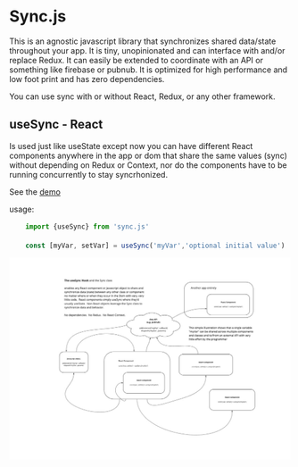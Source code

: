 # Sync.js

This is an agnostic javascript library that synchronizes shared data/state throughout your app.  It is tiny, unopinionated and can interface with and/or replace Redux.  It can easily be extended to coordinate with an API or something like firebase or pubnub.  It is optimized for high performance and low foot print and has zero dependencies.

You can use sync with or without React, Redux, or any other framework.

## useSync - React

Is used just like useState except now you can have different React components anywhere in the app or dom that share the same values (sync) without depending on Redux or Context, nor do the components have to be running concurrently to stay syncrhonized.

See the [demo](https://chadsteele.github.io/sync/)

usage:

```javascript
    import {useSync} from 'sync.js'

    const [myVar, setVar] = useSync('myVar','optional initial value')
```

![diagram](./public/img/useSync.jpg)